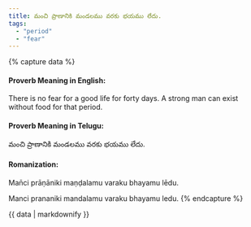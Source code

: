 ```yaml
---
title: మంచి ప్రాణానికి మండలము వరకు భయము లేదు.
tags:
  - "period"
  - "fear"
---
```


{% capture data %}
#### Proverb Meaning in English:
There is no fear for a good life for forty days.
A strong man can exist without food for that period.

#### Proverb Meaning in Telugu:
మంచి ప్రాణానికి మండలము వరకు భయము లేదు.

#### Romanization:
Man̄ci prāṇāniki maṇḍalamu varaku bhayamu lēdu.

Manci prananiki mandalamu varaku bhayamu ledu.
{% endcapture %}

{{ data | markdownify }}


